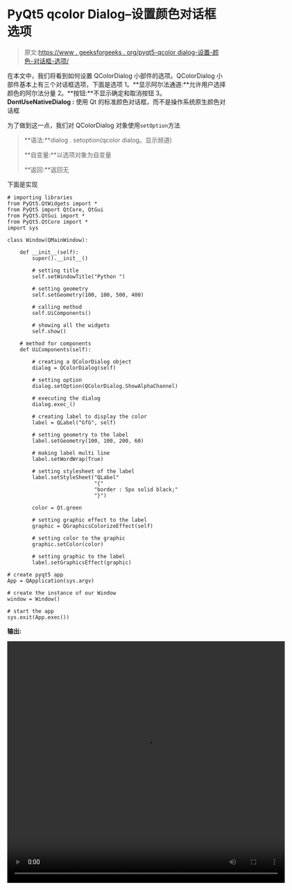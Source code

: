 # PyQt5 qcolor Dialog–设置颜色对话框选项

> 原文:[https://www . geeksforgeeks . org/pyqt5-qcolor dialog-设置-颜色-对话框-选项/](https://www.geeksforgeeks.org/pyqt5-qcolordialog-setting-color-dialog-options/)

在本文中，我们将看到如何设置 QColorDialog 小部件的选项。QColorDialog 小部件基本上有三个对话框选项，下面是选项
1。**显示阿尔法通道:**允许用户选择颜色的阿尔法分量
2。**按钮:**不显示确定和取消按钮
3。 **DontUseNativeDialog :** 使用 Qt 的标准颜色对话框，而不是操作系统原生颜色对话框

为了做到这一点，我们对 QColorDialog 对象使用`setOption`方法

> **语法:**dialog . setoption(qcolor dialog。显示频道)
> 
> **自变量:**以选项对象为自变量
> 
> **返回:**返回无

下面是实现

```
# importing libraries
from PyQt5.QtWidgets import * 
from PyQt5 import QtCore, QtGui
from PyQt5.QtGui import * 
from PyQt5.QtCore import * 
import sys

class Window(QMainWindow):

    def __init__(self):
        super().__init__()

        # setting title
        self.setWindowTitle("Python ")

        # setting geometry
        self.setGeometry(100, 100, 500, 400)

        # calling method
        self.UiComponents()

        # showing all the widgets
        self.show()

    # method for components
    def UiComponents(self):

        # creating a QColorDialog object
        dialog = QColorDialog(self)

        # setting option
        dialog.setOption(QColorDialog.ShowAlphaChannel)

        # executing the dialog
        dialog.exec_()

        # creating label to display the color
        label = QLabel("GfG", self)

        # setting geometry to the label
        label.setGeometry(100, 100, 200, 60)

        # making label multi line
        label.setWordWrap(True)

        # setting stylesheet of the label
        label.setStyleSheet("QLabel"
                            "{"
                            "border : 5px solid black;"
                            "}")

        color = Qt.green

        # setting graphic effect to the label
        graphic = QGraphicsColorizeEffect(self)

        # setting color to the graphic
        graphic.setColor(color)

        # setting graphic to the label
        label.setGraphicsEffect(graphic)

# create pyqt5 app
App = QApplication(sys.argv)

# create the instance of our Window
window = Window()

# start the app
sys.exit(App.exec())
```

**输出:**

<video class="wp-video-shortcode" id="video-434870-1" width="640" height="556" preload="metadata" controls=""><source type="video/mp4" src="https://media.geeksforgeeks.org/wp-content/uploads/20200620002054/Select-Color-2020-06-20-00-20-31.mp4?_=1">[https://media.geeksforgeeks.org/wp-content/uploads/20200620002054/Select-Color-2020-06-20-00-20-31.mp4](https://media.geeksforgeeks.org/wp-content/uploads/20200620002054/Select-Color-2020-06-20-00-20-31.mp4)</video>